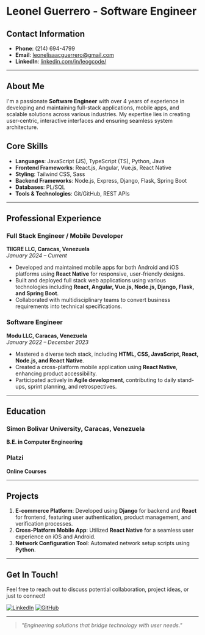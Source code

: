 # Leonel Guerrero - Software Engineer

## Contact Information
- **Phone**: (214) 694-4799
- **Email**: [leonelisaacguerrero@gmail.com](mailto:leonelisaacguerrero@gmail.com)
- **LinkedIn**: [linkedin.com/in/leogcode/](https://linkedin.com/in/leogcode/)

---

## About Me
I'm a passionate **Software Engineer** with over 4 years of experience in developing and maintaining full-stack applications, mobile apps, and scalable solutions across various industries. My expertise lies in creating user-centric, interactive interfaces and ensuring seamless system architecture.

## Core Skills
- **Languages**: JavaScript (JS), TypeScript (TS), Python, Java
- **Frontend Frameworks**: React.js, Angular, Vue.js, React Native
- **Styling**: Tailwind CSS, Sass
- **Backend Frameworks**: Node.js, Express, Django, Flask, Spring Boot
- **Databases**: PL/SQL
- **Tools & Technologies**: Git/GitHub, REST APIs

---

## Professional Experience

### Full Stack Engineer / Mobile Developer
**TIIGRE LLC, Caracas, Venezuela**  
*January 2024 – Current*

- Developed and maintained mobile apps for both Android and iOS platforms using **React Native** for responsive, user-friendly designs.
- Built and deployed full stack web applications using various technologies including **React, Angular, Vue.js, Node.js, Django, Flask, and Spring Boot**.
- Collaborated with multidisciplinary teams to convert business requirements into technical specifications.

### Software Engineer
**Modu LLC, Caracas, Venezuela**  
*January 2022 – December 2023*

- Mastered a diverse tech stack, including **HTML, CSS, JavaScript, React, Node.js, and React Native**.
- Created a cross-platform mobile application using **React Native**, enhancing product accessibility.
- Participated actively in **Agile development**, contributing to daily stand-ups, sprint planning, and retrospectives.

---

## Education

### Simon Bolivar University, Caracas, Venezuela
**B.E. in Computer Engineering**

### Platzi
**Online Courses**

---

## Projects
1. **E-commerce Platform**: Developed using **Django** for backend and **React** for frontend, featuring user authentication, product management, and verification processes.
2. **Cross-Platform Mobile App**: Utilized **React Native** for a seamless user experience on iOS and Android.
3. **Network Configuration Tool**: Automated network setup scripts using **Python**.

---

## Get In Touch!
Feel free to reach out to discuss potential collaboration, project ideas, or just to connect!

[![LinkedIn](https://img.shields.io/badge/LinkedIn-Connect-blue)](https://linkedin.com/in/leogcode/)
[![GitHub](https://img.shields.io/badge/GitHub-Visit-black)](https://github.com/LeoGCode)

---

> *"Engineering solutions that bridge technology with user needs."*

